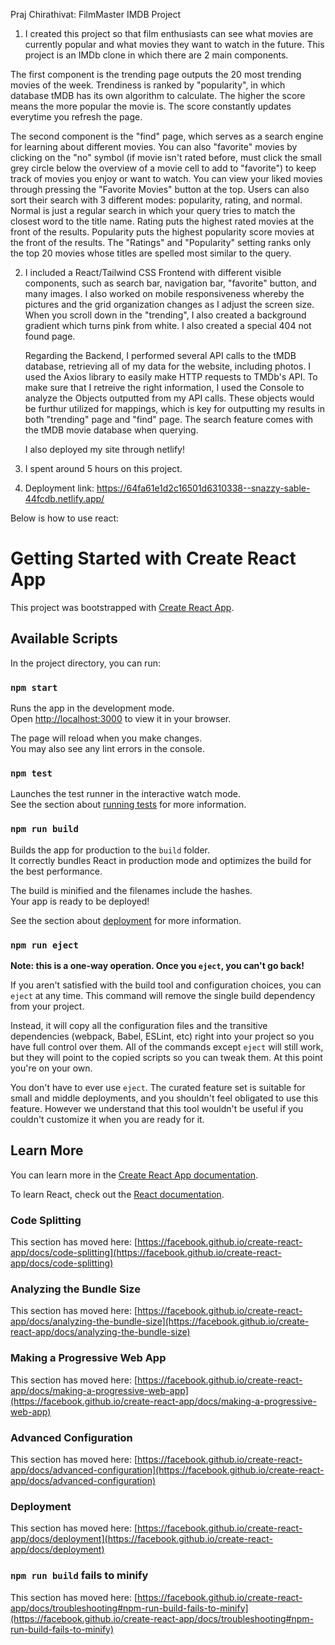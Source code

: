 Praj Chirathivat: FilmMaster IMDB Project

1. I created this project so that film enthusiasts can see what movies are currently popular and what movies they want to watch in the future. This project is an IMDb clone in which there are 2 main components. 

The first component is the trending page outputs the 20 most trending movies of the week. Trendiness is ranked by "popularity", in which database tMDB has its own algorithm to calculate. The higher the score means the more popular the movie is. The score constantly updates everytime you refresh the page. 

The second component is the "find" page, which serves as a search engine for learning about different movies. You can also "favorite" movies by clicking on the "no" symbol (if movie isn't rated before, must click the small grey circle below the overview of a movie cell to add to "favorite") to keep track of movies you enjoy or want to watch. You can view your liked movies through pressing the "Favorite Movies" button at the top. Users can also sort their search with 3 different modes: popularity, rating, and normal. Normal is just a regular search in which your query tries to match the closest word to the title name. Rating puts the highest rated movies at the front of the results. Popularity puts the highest popularity score movies at the front of the results. The "Ratings" and "Popularity" setting ranks only the top 20 movies whose titles are spelled most similar to the query. 

2. I included a React/Tailwind CSS Frontend with different visible components, such as search bar, navigation bar, "favorite" button, and many images. I also worked on mobile responsiveness whereby the pictures and the grid organization changes as I adjust the screen size. When you scroll down in the "trending", I also created a background gradient which turns pink from white. I also created a special 404 not found page.

    Regarding the Backend, I performed several API calls to the tMDB database, retrieving all of my data for the website, including photos. I used the Axios library to easily make HTTP requests to TMDb's API. To make sure that I retreive the right information, I used the Console to analyze the Objects outputted from my API calls. These objects would be furthur utilized for mappings, which is key for outputting my results in both "trending" page and "find" page. The search feature comes with the tMDB movie database when querying.

    I also deployed my site through netlify!

3. I spent around 5 hours on this project. 

4. Deployment link: https://64fa61e1d2c16501d6310338--snazzy-sable-44fcdb.netlify.app/


Below is how to use react:

# Getting Started with Create React App

This project was bootstrapped with [Create React App](https://github.com/facebook/create-react-app).

## Available Scripts

In the project directory, you can run:

### `npm start`

Runs the app in the development mode.\
Open [http://localhost:3000](http://localhost:3000) to view it in your browser.

The page will reload when you make changes.\
You may also see any lint errors in the console.

### `npm test`

Launches the test runner in the interactive watch mode.\
See the section about [running tests](https://facebook.github.io/create-react-app/docs/running-tests) for more information.

### `npm run build`

Builds the app for production to the `build` folder.\
It correctly bundles React in production mode and optimizes the build for the best performance.

The build is minified and the filenames include the hashes.\
Your app is ready to be deployed!

See the section about [deployment](https://facebook.github.io/create-react-app/docs/deployment) for more information.

### `npm run eject`

**Note: this is a one-way operation. Once you `eject`, you can't go back!**

If you aren't satisfied with the build tool and configuration choices, you can `eject` at any time. This command will remove the single build dependency from your project.

Instead, it will copy all the configuration files and the transitive dependencies (webpack, Babel, ESLint, etc) right into your project so you have full control over them. All of the commands except `eject` will still work, but they will point to the copied scripts so you can tweak them. At this point you're on your own.

You don't have to ever use `eject`. The curated feature set is suitable for small and middle deployments, and you shouldn't feel obligated to use this feature. However we understand that this tool wouldn't be useful if you couldn't customize it when you are ready for it.

## Learn More

You can learn more in the [Create React App documentation](https://facebook.github.io/create-react-app/docs/getting-started).

To learn React, check out the [React documentation](https://reactjs.org/).

### Code Splitting

This section has moved here: [https://facebook.github.io/create-react-app/docs/code-splitting](https://facebook.github.io/create-react-app/docs/code-splitting)

### Analyzing the Bundle Size

This section has moved here: [https://facebook.github.io/create-react-app/docs/analyzing-the-bundle-size](https://facebook.github.io/create-react-app/docs/analyzing-the-bundle-size)

### Making a Progressive Web App

This section has moved here: [https://facebook.github.io/create-react-app/docs/making-a-progressive-web-app](https://facebook.github.io/create-react-app/docs/making-a-progressive-web-app)

### Advanced Configuration

This section has moved here: [https://facebook.github.io/create-react-app/docs/advanced-configuration](https://facebook.github.io/create-react-app/docs/advanced-configuration)

### Deployment

This section has moved here: [https://facebook.github.io/create-react-app/docs/deployment](https://facebook.github.io/create-react-app/docs/deployment)

### `npm run build` fails to minify

This section has moved here: [https://facebook.github.io/create-react-app/docs/troubleshooting#npm-run-build-fails-to-minify](https://facebook.github.io/create-react-app/docs/troubleshooting#npm-run-build-fails-to-minify)


